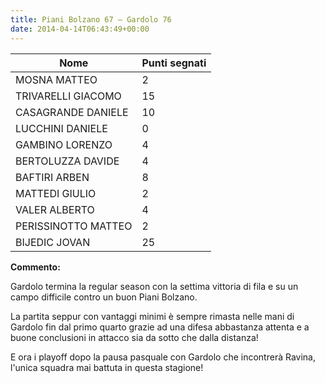 ```yaml
---
title: Piani Bolzano 67 – Gardolo 76
date: 2014-04-14T06:43:49+00:00
---
```

| **Nome** | **Punti segnati** |
| -------- | ----------------- |
| MOSNA MATTEO | 2 |
| TRIVARELLI GIACOMO | 15 |
| CASAGRANDE DANIELE | 10 |
| LUCCHINI DANIELE | 0 |
| GAMBINO LORENZO | 4 |
| BERTOLUZZA DAVIDE | 4 |
| BAFTIRI ARBEN | 8 |
| MATTEDI GIULIO | 2 |
| VALER ALBERTO | 4 |
| PERISSINOTTO MATTEO | 2 |
| BIJEDIC JOVAN | 25 |

**Commento:**

Gardolo termina la regular season con la settima vittoria di fila e su un campo difficile contro un buon Piani Bolzano.

La partita seppur con vantaggi minimi è sempre rimasta nelle mani di Gardolo fin dal primo quarto grazie ad una difesa abbastanza attenta e a buone conclusioni in attacco sia da sotto che dalla distanza!

E ora i playoff dopo la pausa pasquale con Gardolo che incontrerà Ravina, l'unica squadra mai battuta in questa stagione!